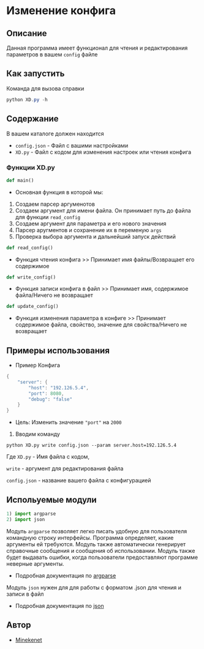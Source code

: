 # Изменение конфига
## Описание
Данная программа имеет функционал для чтения и редактирования параметров в вашем ```config``` файле
## Как запустить
Команда для вызова справки
```powershell
python XD.py -h 
```
## Содержание
В вашем каталоге должен находится 
* `config.json` - Файл с вашими настройками 
* `XD.py` - Файл с кодом для изменения настроек или чтения конфига  

### Функции XD.py
```python
def main()
```
- Основная функция в которой мы:

1) Создаем парсер аргуменотов 
2) Создаем аргумент для имени файла. Он принимает путь до файла для функции ```read_config```
3) Cоздаем аргумент для параметра и его нового значения 
3) Парсер аругментов и сохранение их в переменую ```args```
4) Проверка выбора аргумента и дальнейший запуск действий 
 
```python
def read_config()
```
- Функция чтения конфига >> Принимает имя файлы/Возвращает его содержимое

```python
def write_config()
```
- Функция записи конфига в файл >> Принимает имя, содержимое файла/Ничего не возвращает 
```python
def update_config()
```
- Функция изменения параметра в конфиге >> Принимает содержимое файла, свойство, значение для свойства/Ничего не возвращает

## Примеры использования
- Пример Конфига
```java
{
    "server": {
        "host": "192.126.5.4",
        "port": 8080,
        "debug": "false"
    }
}
```
- Цель: Изменить значение ```"port"``` на ```2000```

1) Вводим команду

``` 
python XD.py write config.json --param server.host=192.126.5.4
```
Где ```XD.py``` - Имя файла с кодом,

```write``` - аргумент для редактирования файла

```config.json``` - название вашего файла с конфигурацией


## Испольуемые модули
```python
1) import argparse
2) import json 
```
Модуль `argparse` позволяет легко писать удобную для пользователя командную строку интерфейсы. Программа определяет, какие аргументы ей требуются. Модуль также автоматически генерирует справочные сообщения и сообщения об использовании. Модуль также будет выдавать ошибки, когда пользователи предоставляют программе неверные аргументы.
- Подробная документация по [argparse](https://docs.python.org/3/library/argparse.html)

Модуль `json` нужен для для работы с форматом .json для чтения и записи в файл
- Подробная документация по [json](https://docs.python.org/3/library/json.html)

## Автор
- [Minekenet](https://github.com/Minekenet)